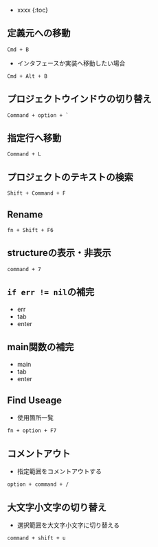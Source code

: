 * xxxx {:toc}

## 定義元への移動

```
Cmd + B
```

+ インタフェースか実装へ移動したい場合

```
Cmd + Alt + B
```


## プロジェクトウインドウの切り替え

```
Command + option + `
```

## 指定行へ移動

```
Command + L
```

## プロジェクトのテキストの検索

```
Shift + Command + F
```

## Rename

```
fn + Shift + F6
```

## structureの表示・非表示

```
command + 7
```

## `if err != nil`の補完

+ err
+ tab
+ enter

## main関数の補完

+ main
+ tab
+ enter

## Find Useage

+ 使用箇所一覧

```
fn + option + F7
```

## コメントアウト

+ 指定範囲をコメントアウトする


```
option + command + /
```

## 大文字小文字の切り替え

+ 選択範囲を大文字小文字に切り替える

```
command + shift + u
```

